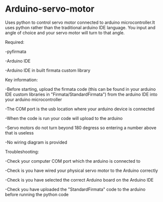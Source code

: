 # Arduino-servo-motor
Uses python to control servo motor connected to arduino microcontroller.It uses python rather than the traditional arduino IDE language. You input and angle of choice and your servo motor will turn to that angle.

Required:

-pyfirmata

-Arduino IDE 

-Arduino IDE in built firmata custom library

Key information:

-Before starting, upload the firmata code (this can be found in your arduino IDE custom libraries in "Firmata/StandardFirmata") from the arduino IDE into your arduino microcontroller

-The COM port is the usb location where your arduino device is connected

-When the code is run your code will upload to the arduino 

-Servo motors do not turn beyond 180 degress so entering a number above that is useless

-No wiring diagram is provided

Troubleshooting:

-Check your computer COM port which the arduino is connected to

-Check is you have wired your physical servo motor to the Arduino correctly

-Check is you have selected the correct Arduino board on the Arduino IDE

-Check you have uploaded the "StandardFirmata" code to the arduino before running the python code


